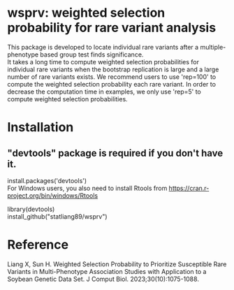 # wsprv: weighted selection probability for rare variant analysis
This package is developed to locate individual rare variants after a multiple-phenotype based group test finds significance. <br>
It takes a long time to compute weighted selection probabilities for individual rare variants when the bootstrap replication is large and a large number of rare variants exists.
We recommend users to use 'rep=100' to compute the weighted selection probability each rare variant.
In order to decrease the computation time in examples, we only use 'rep=5' to compute weighted selection probabilities. <br>  

# Installation
## "devtools" package is required if you don't have it.  
install.packages('devtools') <br>
For Windows users, you also need to install Rtools from https://cran.r-project.org/bin/windows/Rtools <br>

library(devtools) <br>
install_github("statliang89/wsprv") <br>

# Reference
Liang X, Sun H. Weighted Selection Probability to Prioritize Susceptible Rare Variants in Multi-Phenotype Association Studies with Application to a Soybean Genetic Data Set. J Comput Biol. 2023;30(10):1075-1088.
